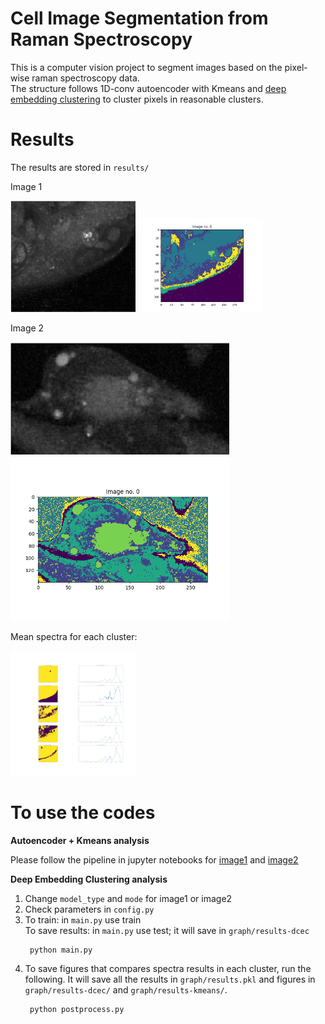# Cell Image Segmentation from Raman Spectroscopy

This is a computer vision project to segment images based on the pixel-wise raman spectroscopy data. <br>
The structure follows 1D-conv autoencoder with Kmeans and [deep embedding clustering](http://proceedings.mlr.press/v48/xieb16.pdf) to cluster pixels in reasonable clusters.

# Results

The results are stored in ``results/``

Image 1

<img src="results/image1.png" alt="drawing" width="200"/> 

<img src="results/results-dcec/image1_results.png" alt="drawing" width="200"/>

Image 2

<img src="results/image2.png" alt="drawing" width="350"/>

<img src="results/results-dcec/image2_results.png" alt="drawing" width="350"/>

Mean spectra for each cluster:

<img src="results/results-dcec/image1_cluster_num_5.jpg" alt="drawing" width="200"/>



# To use the codes

**Autoencoder + Kmeans analysis**

Please follow the pipeline in jupyter notebooks for [image1](./autoencoder.ipynb) and [image2](./autoencoder_2.ipynb)

**Deep Embedding Clustering analysis**

1. Change ``model_type`` and ``mode`` for image1 or image2 <br>
2. Check parameters in ``config.py``
2. To train: in ``main.py`` use train <br>
   To save results: in ``main.py`` use test; it will save in ``graph/results-dcec``
    >
        python main.py
4. To save figures that compares spectra results in each cluster, run the following. It will save all the results in ``graph/results.pkl`` and figures in ``graph/results-dcec/`` and ``graph/results-kmeans/``.
    >
        python postprocess.py
    


